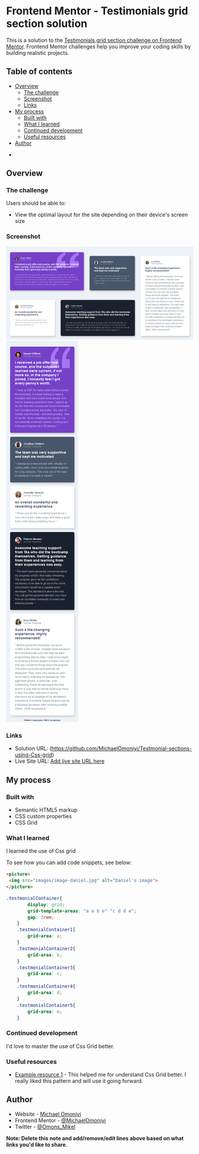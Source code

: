 # Frontend Mentor - Testimonials grid section solution

This is a solution to the [Testimonials grid section challenge on Frontend Mentor](https://www.frontendmentor.io/challenges/testimonials-grid-section-Nnw6J7Un7). Frontend Mentor challenges help you improve your coding skills by building realistic projects. 

## Table of contents

- [Overview](#overview)
  - [The challenge](#the-challenge)
  - [Screenshot](#screenshot)
  - [Links](#links)
- [My process](#my-process)
  - [Built with](#built-with)
  - [What I learned](#what-i-learned)
  - [Continued development](#continued-development)
  - [Useful resources](#useful-resources)
- [Author](#author)
*

## Overview

### The challenge

Users should be able to:

- View the optimal layout for the site depending on their device's screen size

### Screenshot

![](./images/Screenshot_2022-09-23%20Frontend%20Mentor%20%5BChallenge%20Name%20Here%5D.png)
![](./images/Screenshot_2022-09-23-Mobile-%20Frontend%20Mentor%20%5BChallenge%20Name%20Here%5D.png)

### Links

- Solution URL: (https://github.com/MichaelOmoniyi/Testmonial-sections-using-Css-grid)
- Live Site URL: [Add live site URL here](https://your-live-site-url.com)

## My process

### Built with

- Semantic HTML5 markup
- CSS custom properties
- CSS Grid

### What I learned

I learned the use of Css grid

To see how you can add code snippets, see below:

```html
<picture>
 <img src="images/image-daniel.jpg" alt="Daniel's image">
</picture>
```
```css
.testmonialContainer{
        display: grid;
        grid-template-areas: "a a b e" "c d d e";
        gap: 3rem;
    }
    .testmonialContainer1{
        grid-area: a;
    }
    .testmonialContainer2{
        grid-area: b;
    }
    .testmonialContainer3{
        grid-area: c;
    }
    .testmonialContainer4{
        grid-area: d;
    }
    .testmonialContainer5{
        grid-area: e;
    }
```

### Continued development

I'd love to master the use of Css Grid better.

### Useful resources

- [Example resource 1](https://www.w3schools.com) - This helped me for understand Css Grid better. I really liked this pattern and will use it going forward.
## Author

- Website - [Michael Omoniyi](https://www.your-site.com)
- Frontend Mentor - [@MichaelOmoniyi](https://www.frontendmentor.io/profile/MichaelOmoniyi)
- Twitter - [@Omons_Mikel](https://twitter.com/Omons_Mikel)

**Note: Delete this note and add/remove/edit lines above based on what links you'd like to share.**
